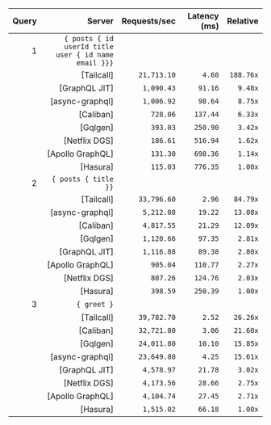 <!-- PERFORMANCE_RESULTS_START -->

| Query | Server | Requests/sec | Latency (ms) | Relative |
|-------:|--------:|--------------:|--------------:|---------:|
| 1 | `{ posts { id userId title user { id name email }}}` |
|| [Tailcall] | `21,713.10` | `4.60` | `188.76x` |
|| [GraphQL JIT] | `1,090.43` | `91.16` | `9.48x` |
|| [async-graphql] | `1,006.92` | `98.64` | `8.75x` |
|| [Caliban] | `728.06` | `137.44` | `6.33x` |
|| [Gqlgen] | `393.03` | `250.90` | `3.42x` |
|| [Netflix DGS] | `186.61` | `516.94` | `1.62x` |
|| [Apollo GraphQL] | `131.30` | `698.36` | `1.14x` |
|| [Hasura] | `115.03` | `776.35` | `1.00x` |
| 2 | `{ posts { title }}` |
|| [Tailcall] | `33,796.60` | `2.96` | `84.79x` |
|| [async-graphql] | `5,212.08` | `19.22` | `13.08x` |
|| [Caliban] | `4,817.55` | `21.29` | `12.09x` |
|| [Gqlgen] | `1,120.66` | `97.35` | `2.81x` |
|| [GraphQL JIT] | `1,116.88` | `89.38` | `2.80x` |
|| [Apollo GraphQL] | `905.04` | `110.77` | `2.27x` |
|| [Netflix DGS] | `807.26` | `124.76` | `2.03x` |
|| [Hasura] | `398.59` | `250.39` | `1.00x` |
| 3 | `{ greet }` |
|| [Tailcall] | `39,782.70` | `2.52` | `26.26x` |
|| [Caliban] | `32,721.80` | `3.06` | `21.60x` |
|| [Gqlgen] | `24,011.80` | `10.10` | `15.85x` |
|| [async-graphql] | `23,649.80` | `4.25` | `15.61x` |
|| [GraphQL JIT] | `4,578.97` | `21.78` | `3.02x` |
|| [Netflix DGS] | `4,173.56` | `28.66` | `2.75x` |
|| [Apollo GraphQL] | `4,104.74` | `27.45` | `2.71x` |
|| [Hasura] | `1,515.02` | `66.18` | `1.00x` |

<!-- PERFORMANCE_RESULTS_END -->
